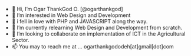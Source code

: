 - 👋 Hi, I’m Ogar ThankGod O. [@ogarthankgod]
- 👀 I’m interested in Web Design and Development 
- 💖 i fell in love with PHP and JAVASCRIPT along the way.
- 🌱 I’m currently relearning Web Design and Development from scratch.
- 💞️ I’m looking to collaborate on implementation of ICT in the Agricultural Sector.
- 📫 You may to reach me at ... ogarthankgododeh[at]gmail[dot]com

